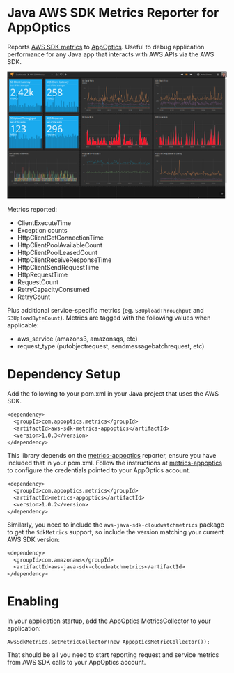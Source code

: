 # Java AWS SDK Metrics Reporter for AppOptics

Reports [AWS SDK
metrics](https://docs.aws.amazon.com/sdk-for-java/v1/developer-guide/generating-sdk-metrics.html)
to [AppOptics](https://appoptics.com). Useful to debug application
performance for any Java app that interacts with AWS APIs via the AWS SDK.

![AWS SDK Dashboard](https://github.com/appoptics/aws-sdk-metrics-java-appoptics/blob/master/awssdk_dashboard.png "AWS SDK Dashboard")


Metrics reported:

* ClientExecuteTime
* Exception counts
* HttpClientGetConnectionTime
* HttpClientPoolAvailableCount
* HttpClientPoolLeasedCount
* HttpClientReceiveResponseTime
* HttpClientSendRequestTime
* HttpRequestTime
* RequestCount
* RetryCapacityConsumed
* RetryCount

Plus additional service-specific metrics (eg. `S3UploadThroughput` and 
`S3UploadByteCount`). Metrics are tagged with the following values when
applicable:

* aws_service (amazons3, amazonsqs, etc)
* request_type (putobjectrequest, sendmessagebatchrequest, etc)


# Dependency Setup

Add the following to your pom.xml in your Java project that uses the AWS
SDK.

```
<dependency>
  <groupId>com.appoptics.metrics</groupId>
  <artifactId>aws-sdk-metrics-appoptics</artifactId>
  <version>1.0.3</version>
</dependency>
```

This library depends on the
[metrics-appoptics](https://github.com/appoptics/metrics-appoptics)
reporter, ensure you have included that in your pom.xml. Follow the
instructions at
[metrics-appoptics](https://github.com/appoptics/metrics-appoptics) to
configure the credentials pointed to your AppOptics account.

```
<dependency>
  <groupId>com.appoptics.metrics</groupId>
  <artifactId>metrics-appoptics</artifactId>
  <version>1.0.2</version>
</dependency>
```

Similarly, you need to include the `aws-java-sdk-cloudwatchmetrics`
package to get the `SdkMetrics` support, so include the version
matching your current AWS SDK version:

```
<dependency>
  <groupId>com.amazonaws</groupId>
  <artifactId>aws-java-sdk-cloudwatchmetrics</artifactId>
</dependency>
```

# Enabling

In your application startup, add the AppOptics MetricsCollector to
your application:

```
AwsSdkMetrics.setMetricCollector(new AppopticsMetricCollector());
```

That should be all you need to start reporting request and service
metrics from AWS SDK calls to your AppOptics account.
